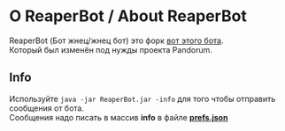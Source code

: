 # О ReaperBot / About ReaperBot
ReaperBot (Бот жнец/жнец бот) это форк [вот этого бота](https://github.com/Anuken/CoreBot). <br>
Который был изменён под нужды проекта Pandorum.

## Info
Используйте `java -jar ReaperBot.jar -info` для того чтобы отправить сообщения от бота.<br>
Сообщения надо писать в массив **info** в файле [**prefs.json**](prefs.json)
